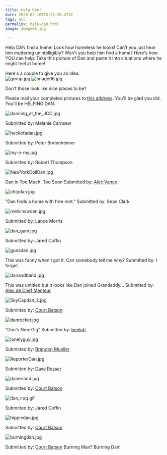 ```yaml
---
title: Help Dan!
date: 2020-02-16T15:21:20.473Z
tags: etc
permalink: help-dan.html
image: Image06.jpg

---
```

Help DAN find a home! Look how homeless he looks! Can't you just hear him muttering unintelligibly? Won't you help him find a home? Here's how YOU can help: Take this picture of Dan and paste it into situations where he might feel at home!

Here's a couple to give you an idea:\
![group.jpg](/static/img/group.jpg)
![Image06.jpg](/static/img/Image06.jpg)

Don't those look like nice places to be?

Please mail your completed pictures to [this address](mailto:david@davidrhoden.com). You'll be glad you did. You'll be HELPING DAN.

![dancing_at_the_JCC.jpg](https://davidrhoden.com/assets/images/danpics/dancing_at_the_JCC.jpg)

Submitted by: Melanie Carnsew

![heckofadan.jpg](https://davidrhoden.com/assets/images/danpics/heckofadan.jpg)

Submitted by: Peter Bodenheimer

![my-o-my.jpg](https://davidrhoden.com/assets/images/danpics/my-o-my.jpg)

Submitted by: Robert Thompson

![NewYorkDollDan.jpg](https://davidrhoden.com/assets/images/danpics/NewYorkDollDan.jpg)

Dan in Too Much, Too Soon Submitted by: [Alec Vance](https://www.chefmenteur.com/)

![chipdan.jpg](https://davidrhoden.com/assets/images/danpics/chipdan.jpg)

"Dan finds a home with free rent." Submitted by: Sean Clark

![melvinswdan.jpg](https://davidrhoden.com/assets/images/danpics/melvinswdan.jpg)

Submitted by: Lance Morris

![dan_gam.jpg](https://davidrhoden.com/assets/images/danpics/dan_gam.jpg)

Submitted by: Jared Coffin

![gunsdan.jpg](https://davidrhoden.com/assets/images/danpics/gunsdan.jpg)

This was funny when I got it. Can somebody tell me why? Submitted by: I forget.

![danandband.jpg](https://davidrhoden.com/assets/images/danpics/danandband.jpg)

This was untitled but it looks like Dan joined Grandaddy... Submitted by: [Alec de Chef Menteur](https://www.chefmenteur.com/)

![SkyCapdan_2.jpg](https://davidrhoden.com/assets/images/danpics/SkyCapdan_2.jpg)

Submitted by: [Court Batson](https://www.idoodle.org/)

![danrocker.jpg](https://davidrhoden.com/assets/images/danpics/danrocker.jpg)

"Dan's New Gig" Submitted by: [beelofi](https://www.bipolaroid.com/)

![lonelyguy.jpg](https://davidrhoden.com/assets/images/danpics/lonelyguy.jpg)

Submitted by: [Brandon Mueller](https://www.personafive.com/)

![ReporterDan.jpg](https://davidrhoden.com/assets/images/danpics/ReporterDan.jpg)

Submitted by: [Dave Rosser](https://www.daveaux.com/)

![danerland.jpg](https://davidrhoden.com/assets/images/danpics/danerland.jpg)

Submitted by: [Court Batson](https://www.idoodle.org/)

![dan_iraq.gif](https://davidrhoden.com/assets/images/danpics/dan_iraq.gif)

Submitted by: Jared Coffin

![hippiedan.jpg](https://davidrhoden.com/assets/images/danpics/hippiedan.jpg)

Submitted by: [Court Batson](https://www.idoodle.org/)

![burningdan.jpg](https://davidrhoden.com/assets/images/danpics/burningdan.jpg)

Submitted by: [Court Batson](https://www.idoodle.org/) Burning Man? Burning Dan!
